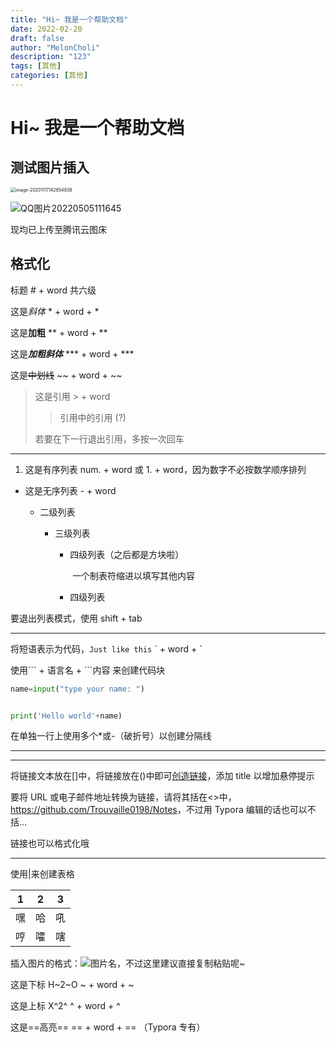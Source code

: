 ```yaml
---
title: "Hi~ 我是一个帮助文档"
date: 2022-02-20
draft: false
author: "MelonCholi"
description: "123"
tags: [其他]
categories: [其他]
---
```



# 	Hi~ 我是一个帮助文档


## 测试图片插入


<img src="http://markdown-1303167219.cos.ap-shanghai.myqcloud.com/image-20201117142654838.png" alt="image-20201117142654838" style="zoom:50%;" />


![QQ图片20220505111645](https://markdown-1303167219.cos.ap-shanghai.myqcloud.com/QQ%E5%9B%BE%E7%89%8720220505111645.jpg)






现均已上传至腾讯云图床


## 格式化


标题	# + word	共六级


这是*斜体*	* + word + *


这是**加粗**	** + word + **


这是***加粗斜体***	\*\*\* + word + \*\*\*


这是~~中划线~~	\~\~ + word + \~\~


> 这是引用	\> + word
>
> > 引用中的引用 (?)
>
> 若要在下一行退出引用，多按一次回车


-----


1. 这是有序列表	num. + word 或 1. + word，因为数字不必按数学顺序排列


- 这是无序列表	- + word


  - 二级列表


    - 三级列表


      - 四级列表（之后都是方块啦）


        ​	一个制表符缩进以填写其他内容


      - 四级列表


要退出列表模式，使用 shift + tab


-----


将短语表示为代码，`Just like this`	\` + word + \`


使用\`\`\` + 语言名 + \`\`\`内容 来创建代码块


```py
name=input("type your name: ")


print('Hello world'+name)
```


在单独一行上使用多个*或-（破折号）以创建分隔线


********


--------------


将链接文本放在[]中，将链接放在()中即可[创造链接](www.trouvaille0198.top "A mysterious website")，添加 title 以增加悬停提示


要将 URL 或电子邮件地址转换为链接，请将其括在<>中，<https://github.com/Trouvaille0198/Notes>，不过用 Typora 编辑的话也可以不括...


链接也可以格式化哦


-----


使用|来创建表格


| 1   | 2   | 3   |
| --- | --- | --- |
| 嘿  | 哈  | 吼  |
| 哼  | 嚯  | 嗐  |


插入图片的格式：![图片名](图片路径或链接)，不过这里建议直接复制粘贴呢~


这是下标 H~2~O	\~ + word + \~


这是上标 X^2^	\^ + word + \^


这是==高亮==	\=\= + word + \=\= （Typora 专有）


<!--stackedit_data:
eyJoaXN0b3J5IjpbLTg4MjY1NzkzNl19
-->